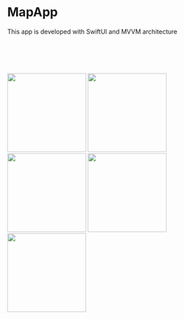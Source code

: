 # MapApp

This app is developed with SwiftUI and MVVM architecture  <br> 

<h2 style="padding-top: 20px; padding-right: 20px; padding-bottom: 20px; padding-left: 20px"></h2>

<p align="left" >
    <img src="https://github.com/raziyeyolasigmayoglu/MapApp/assets/57474816/6c7a7a41-d2fb-4ac0-a24c-19e04a6fa1d2" width="180" >
    <img src="https://github.com/raziyeyolasigmayoglu/MapApp/assets/57474816/3bd73933-7488-4b24-82e7-883733f02659" width="180" >
    <img src="https://github.com/raziyeyolasigmayoglu/MapApp/assets/57474816/a4b153cc-fbc2-4916-966d-67553c1c5f9b" width="180" >
    <img src="https://github.com/raziyeyolasigmayoglu/MapApp/assets/57474816/838107d1-94e8-4680-82fe-6d8ed6f542c1" width="180" >
    <img src="https://github.com/raziyeyolasigmayoglu/MapApp/assets/57474816/ac07693a-96e4-4909-9d69-94f605dd3c55" width="180" >
</p>



